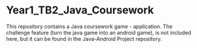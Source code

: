 # Year1_TB2_Java_Coursework

This repository contains a Java coursework game - application.
The challenge feature (turn the java game into an android game), is not included here, but it can be found in the Java-Android Project repository.

